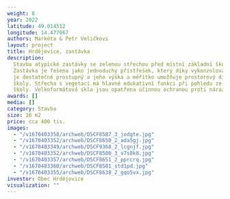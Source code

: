 ```yaml
---
weight: 8
year: 2022
latitude: 49.014512
longitude: 14.477067
authors: Markéta & Petr Veličkovi
layout: project
title: Hrdějovice, zastávka
description:
  Stavba atypické zastávky se zelenou střechou před místní základní školou.
  Zastávka je řešena jako jednoduchý přístřešek, který díky vykonzolování na tři stojny
  je dostatečně prostupný a jeho výška a měřítko umožňuje prostorový dialog s budovou
  školy. Střecha s vegetací má hlavně edukativní funkci při pohledu ze tříd základní
  školy. Velkoformátová skla jsou opatřena účinnou ochranou proti nárazu ptactva.
awards: []
media: []
category: Stavba
size: 16 m2
price: cca 400 tis.
images:
  - "/v1670403358/archweb/DSCF8587_3_jodgte.jpg"
  - "/v1670403352/archweb/DSCF8650_2_ada5gj.jpg"
  - "/v1670403349/archweb/DSCF9368_2_lcgnjf.jpg"
  - "/v1670403352/archweb/DSCF8580_3_v7s8k8.jpg"
  - "/v1670403357/archweb/DSCF8651_2_pprcrq.jpg"
  - "/v1670403360/archweb/DSCF8581_std1pd.jpg"
  - "/v1670403355/archweb/DSCF8638_2_gqo5vx.jpg"
investor: Obec Hrdějovice
visualization: ""
---
```

